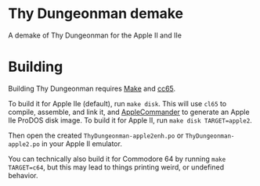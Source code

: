# Thy Dungeonman demake
A demake of Thy Dungeonman for the Apple II and IIe

# Building
Building Thy Dungeonman requires [Make](https://www.gnu.org/software/make/) and [cc65](https://cc65.github.io/).

To build it for Apple IIe (default), run `make disk`. This will use `cl65` to compile, assemble, and link it, and [AppleCommander](https://applecommander.github.io/) to generate an Apple IIe ProDOS disk image. To build it for Apple II, run `make disk TARGET=apple2`.

Then open the created `ThyDungeonman-apple2enh.po` or `ThyDungeonman-apple2.po` in your Apple II emulator.

You can technically also build it for Commodore 64 by running `make TARGET=c64`, but this may lead to things printing weird, or undefined behavior.